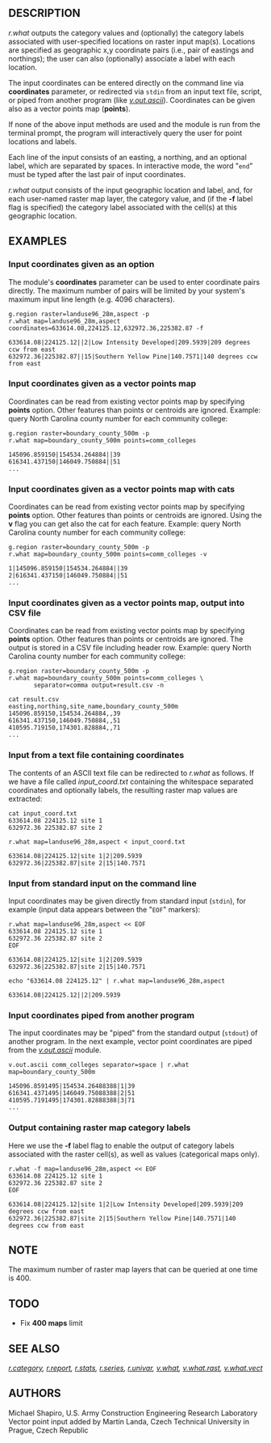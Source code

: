 ## DESCRIPTION

*r.what* outputs the category values and (optionally) the category
labels associated with user-specified locations on raster input map(s).
Locations are specified as geographic x,y coordinate pairs (i.e., pair
of eastings and northings); the user can also (optionally) associate a
label with each location.

The input coordinates can be entered directly on the command line via
**coordinates** parameter, or redirected via `stdin` from an input text
file, script, or piped from another program (like
*[v.out.ascii](v.out.ascii.md)*). Coordinates can be given also as a
vector points map (**points**).

If none of the above input methods are used and the module is run from
the terminal prompt, the program will interactively query the user for
point locations and labels.

Each line of the input consists of an easting, a northing, and an
optional label, which are separated by spaces. In interactive mode, the
word "`end`" must be typed after the last pair of input coordinates.

*r.what* output consists of the input geographic location and label,
and, for each user-named raster map layer, the category value, and (if
the **-f** label flag is specified) the category label associated with
the cell(s) at this geographic location.

## EXAMPLES

### Input coordinates given as an option

The module's **coordinates** parameter can be used to enter coordinate
pairs directly. The maximum number of pairs will be limited by your
system's maximum input line length (e.g. 4096 characters).

```shell
g.region raster=landuse96_28m,aspect -p
r.what map=landuse96_28m,aspect coordinates=633614.08,224125.12,632972.36,225382.87 -f

633614.08|224125.12||2|Low Intensity Developed|209.5939|209 degrees ccw from east
632972.36|225382.87||15|Southern Yellow Pine|140.7571|140 degrees ccw from east
```

### Input coordinates given as a vector points map

Coordinates can be read from existing vector points map by specifying
**points** option. Other features than points or centroids are ignored.
Example: query North Carolina county number for each community college:

```shell
g.region raster=boundary_county_500m -p
r.what map=boundary_county_500m points=comm_colleges

145096.859150|154534.264884||39
616341.437150|146049.750884||51
...
```

### Input coordinates given as a vector points map with cats

Coordinates can be read from existing vector points map by specifying
**points** option. Other features than points or centroids are ignored.
Using the **v** flag you can get also the cat for each feature. Example:
query North Carolina county number for each community college:

```shell
g.region raster=boundary_county_500m -p
r.what map=boundary_county_500m points=comm_colleges -v

1|145096.859150|154534.264884||39
2|616341.437150|146049.750884||51
...
```

### Input coordinates given as a vector points map, output into CSV file

Coordinates can be read from existing vector points map by specifying
**points** option. Other features than points or centroids are ignored.
The output is stored in a CSV file including header row. Example: query
North Carolina county number for each community college:

```shell
g.region raster=boundary_county_500m -p
r.what map=boundary_county_500m points=comm_colleges \
       separator=comma output=result.csv -n

cat result.csv
easting,northing,site_name,boundary_county_500m
145096.859150,154534.264884,,39
616341.437150,146049.750884,,51
410595.719150,174301.828884,,71
...
```

### Input from a text file containing coordinates

The contents of an ASCII text file can be redirected to *r.what* as
follows. If we have a file called *input_coord.txt* containing the
whitespace separated coordinates and optionally labels, the resulting
raster map values are extracted:

```shell
cat input_coord.txt
633614.08 224125.12 site 1
632972.36 225382.87 site 2

r.what map=landuse96_28m,aspect < input_coord.txt

633614.08|224125.12|site 1|2|209.5939
632972.36|225382.87|site 2|15|140.7571
```

### Input from standard input on the command line

Input coordinates may be given directly from standard input (`stdin`),
for example (input data appears between the "`EOF`" markers):

```shell
r.what map=landuse96_28m,aspect << EOF
633614.08 224125.12 site 1
632972.36 225382.87 site 2
EOF

633614.08|224125.12|site 1|2|209.5939
632972.36|225382.87|site 2|15|140.7571
```

```shell
echo "633614.08 224125.12" | r.what map=landuse96_28m,aspect

633614.08|224125.12||2|209.5939
```

### Input coordinates piped from another program

The input coordinates may be "piped" from the standard output (`stdout`)
of another program. In the next example, vector point coordinates are
piped from the *[v.out.ascii](v.out.ascii.md)* module.

```shell
v.out.ascii comm_colleges separator=space | r.what map=boundary_county_500m

145096.8591495|154534.26488388|1|39
616341.4371495|146049.75088388|2|51
410595.7191495|174301.82888388|3|71
...
```

### Output containing raster map category labels

Here we use the **-f** label flag to enable the output of category
labels associated with the raster cell(s), as well as values
(categorical maps only).

```shell
r.what -f map=landuse96_28m,aspect << EOF
633614.08 224125.12 site 1
632972.36 225382.87 site 2
EOF

633614.08|224125.12|site 1|2|Low Intensity Developed|209.5939|209 degrees ccw from east
632972.36|225382.87|site 2|15|Southern Yellow Pine|140.7571|140 degrees ccw from east
```

## NOTE

The maximum number of raster map layers that can be queried at one time
is 400.

## TODO

- Fix **400 maps** limit

## SEE ALSO

*[r.category](r.category.md), [r.report](r.report.md),
[r.stats](r.stats.md), [r.series](r.series.md), [r.univar](r.univar.md),
[v.what](v.what.md), [v.what.rast](v.what.rast.md),
[v.what.vect](v.what.vect.md)*

## AUTHORS

Michael Shapiro, U.S. Army Construction Engineering Research
Laboratory  
Vector point input added by Martin Landa, Czech Technical University in
Prague, Czech Republic
